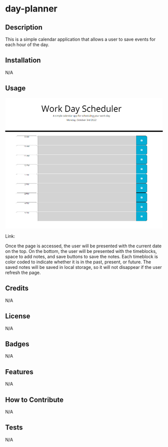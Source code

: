 # day-planner

## Description

This is a simple calendar application that allows a user to save events for each hour of the day.




## Installation

N/A

## Usage

![Alt text](/assets/images/Screenshot.png "Day Planner")

Link: 

Once the page is accessed, the user will be presented with the current date on the top.
On the bottom, the user will be presented with the timeblocks, space to add notes, and save buttons to save the notes.
Each timeblock is color coded to indicate whether it is in the past, present, or future.
The saved notes will be saved in local storage, so it will not disappear if the user refresh the page.



## Credits

N/A

## License

N/A

## Badges

N/A

## Features

N/A

## How to Contribute

N/A

## Tests

N/A